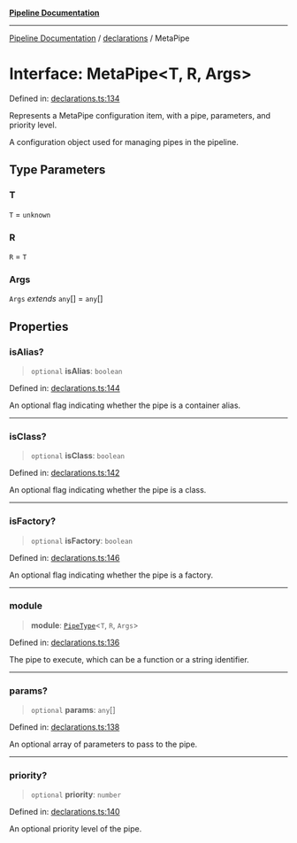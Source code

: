 [**Pipeline Documentation**](../../README.md)

***

[Pipeline Documentation](../../README.md) / [declarations](../README.md) / MetaPipe

# Interface: MetaPipe\<T, R, Args\>

Defined in: [declarations.ts:134](https://github.com/stonemjs/pipeline/blob/c1939f54bb171590323c05e0cd983f2249e30e00/src/declarations.ts#L134)

Represents a MetaPipe configuration item, with a pipe, parameters, and priority level.

A configuration object used for managing pipes in the pipeline.

## Type Parameters

### T

`T` = `unknown`

### R

`R` = `T`

### Args

`Args` *extends* `any`[] = `any`[]

## Properties

### isAlias?

> `optional` **isAlias**: `boolean`

Defined in: [declarations.ts:144](https://github.com/stonemjs/pipeline/blob/c1939f54bb171590323c05e0cd983f2249e30e00/src/declarations.ts#L144)

An optional flag indicating whether the pipe is a container alias.

***

### isClass?

> `optional` **isClass**: `boolean`

Defined in: [declarations.ts:142](https://github.com/stonemjs/pipeline/blob/c1939f54bb171590323c05e0cd983f2249e30e00/src/declarations.ts#L142)

An optional flag indicating whether the pipe is a class.

***

### isFactory?

> `optional` **isFactory**: `boolean`

Defined in: [declarations.ts:146](https://github.com/stonemjs/pipeline/blob/c1939f54bb171590323c05e0cd983f2249e30e00/src/declarations.ts#L146)

An optional flag indicating whether the pipe is a factory.

***

### module

> **module**: [`PipeType`](../type-aliases/PipeType.md)\<`T`, `R`, `Args`\>

Defined in: [declarations.ts:136](https://github.com/stonemjs/pipeline/blob/c1939f54bb171590323c05e0cd983f2249e30e00/src/declarations.ts#L136)

The pipe to execute, which can be a function or a string identifier.

***

### params?

> `optional` **params**: `any`[]

Defined in: [declarations.ts:138](https://github.com/stonemjs/pipeline/blob/c1939f54bb171590323c05e0cd983f2249e30e00/src/declarations.ts#L138)

An optional array of parameters to pass to the pipe.

***

### priority?

> `optional` **priority**: `number`

Defined in: [declarations.ts:140](https://github.com/stonemjs/pipeline/blob/c1939f54bb171590323c05e0cd983f2249e30e00/src/declarations.ts#L140)

An optional priority level of the pipe.
